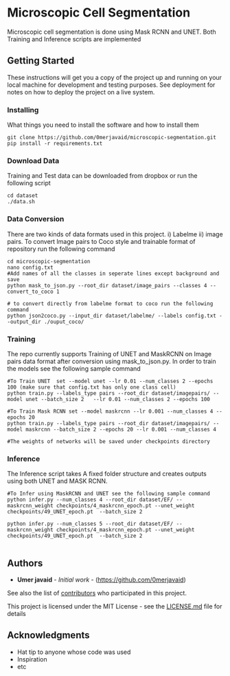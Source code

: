 # Microscopic Cell Segmentation

Microscopic cell segmentation is done using Mask RCNN and UNET. Both Training and Inference scripts are implemented

## Getting Started

These instructions will get you a copy of the project up and running on your local machine for development and testing purposes. See deployment for notes on how to deploy the project on a live system.

### Installing

What things you need to install the software and how to install them

```
git clone https://github.com/0merjavaid/microscopic-segmentation.git
pip install -r requirements.txt
```
### Download Data

Training and Test data can be downloaded from dropbox or run the following script

```
cd dataset
./data.sh
```

### Data Conversion

There are two kinds of data formats used in this project. i) Labelme ii) image pairs. To convert Image pairs to Coco style and trainable format of repository run the following command

```
cd microscopic-segmentation
nano config.txt 
#Add names of all the classes in seperate lines except background and save
python mask_to_json.py --root_dir dataset/image_pairs --classes 4 --convert_to_coco 1 

# to convert directly from labelme format to coco run the following command
python json2coco.py --input_dir dataset/labelme/ --labels config.txt --output_dir ./ouput_coco/
```

### Training

The repo currently supports Training of UNET and MaskRCNN on Image pairs data format after conversion using mask_to_json.py. In order to train the models see the following sample command

```
#To Train UNET  set --model unet --lr 0.01 --num_classes 2 --epochs 100 (make sure that config.txt has only one class cell) 
python train.py --labels_type pairs --root_dir dataset/imagepairs/ --model unet --batch_size 2   --lr 0.01 --num_classes 2 --epochs 100

#To Train Mask RCNN set --model maskrcnn --lr 0.001 --num_classes 4 --epochs 20 
python train.py --labels_type pairs --root_dir dataset/imagepairs/ --model maskrcnn --batch_size 2 --epochs 20 --lr 0.001 --num_classes 4

#The weights of networks will be saved under checkpoints directory
```

### Inference

The Inference script takes A fixed folder structure and creates outputs using both UNET and MASK RCNN.


```
#To Infer using MaskRCNN and UNET see the following sample command
python infer.py --num_classes 4 --root_dir dataset/EF/ --maskrcnn_weight checkpoints/4_maskrcnn_epoch.pt --unet_weight checkpoints/49_UNET_epoch.pt  --batch_size 2

python infer.py --num_classes 5 --root_dir dataset/EF/ --maskrcnn_weight checkpoints/4_maskrcnn_epoch.pt --unet_weight checkpoints/49_UNET_epoch.pt  --batch_size 2


```

## Authors

* **Umer javaid** - *Initial work* - (https://github.com/0merjavaid)

See also the list of [contributors](https://github.com/0merjavaid/microscopic-segmentation/contributors) who participated in this project.
 

This project is licensed under the MIT License - see the [LICENSE.md](LICENSE.md) file for details

## Acknowledgments

* Hat tip to anyone whose code was used
* Inspiration
* etc


